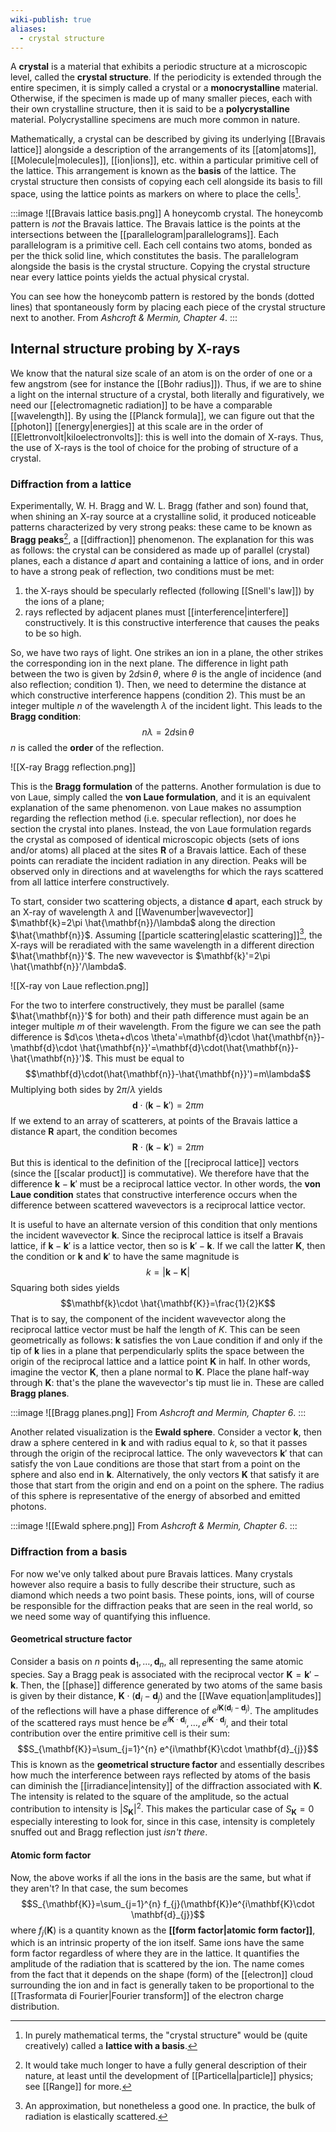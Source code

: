 ```yaml
---
wiki-publish: true
aliases:
  - crystal structure
---
```

A **crystal** is a material that exhibits a periodic structure at a microscopic level, called the **crystal structure**. If the periodicity is extended through the entire specimen, it is simply called a crystal or a **monocrystalline** material. Otherwise, if the specimen is made up of many smaller pieces, each with their own crystalline structure, then it is said to be a **polycrystalline** material. Polycrystalline specimens are much more common in nature.

Mathematically, a crystal can be described by giving its underlying [[Bravais lattice]] alongside a description of the arrangements of its [[atom|atoms]], [[Molecule|molecules]], [[ion|ions]], etc. within a particular primitive cell of the lattice. This arrangement is known as the **basis** of the lattice. The crystal structure then consists of copying each cell alongside its basis to fill space, using the lattice points as markers on where to place the cells[^1].

:::image
![[Bravais lattice basis.png]]
A honeycomb crystal. The honeycomb pattern is *not* the Bravais lattice. The Bravais lattice is the points at the intersections between the [[parallelogram|parallelograms]]. Each parallelogram is a primitive cell. Each cell contains two atoms, bonded as per the thick solid line, which constitutes the basis. The parallelogram alongside the basis is the crystal structure. Copying the crystal structure near every lattice points yields the actual physical crystal.

You can see how the honeycomb pattern is restored by the bonds (dotted lines) that spontaneously form by placing each piece of the crystal structure next to another. From *Ashcroft & Mermin, Chapter 4*.
:::
## Internal structure probing by X-rays
We know that the natural size scale of an atom is on the order of one or a few angstrom (see for instance the [[Bohr radius]]). Thus, if we are to shine a light on the internal structure of a crystal, both literally and figuratively, we need our [[electromagnetic radiation]] to be have a comparable [[wavelength]]. By using the [[Planck formula]], we can figure out that the [[photon]] [[energy|energies]] at this scale are in the order of [[Elettronvolt|kiloelectronvolts]]: this is well into the domain of X-rays. Thus, the use of X-rays is the tool of choice for the probing of structure of a crystal.
### Diffraction from a lattice
Experimentally, W. H. Bragg and W. L. Bragg (father and son) found that, when shining an X-ray source at a crystalline solid, it produced noticeable patterns characterized by very strong peaks: these came to be known as **Bragg peaks**[^2], a [[diffraction]] phenomenon. The explanation for this was as follows: the crystal can be considered as made up of parallel (crystal) planes, each a distance $d$ apart and containing a lattice of ions, and in order to have a strong peak of reflection, two conditions must be met:
1. the X-rays should be specularly reflected (following [[Snell's law]]) by the ions of a plane;
2. rays reflected by adjacent planes must [[interference|interfere]] constructively. It is this constructive interference that causes the peaks to be so high.

So, we have two rays of light. One strikes an ion in a plane, the other strikes the corresponding ion in the next plane. The difference in light path between the two is given by $2d\sin \theta$, where $\theta$ is the angle of incidence (and also reflection; condition 1). Then, we need to determine the distance at which constructive interference happens (condition 2). This must be an integer multiple $n$ of the wavelength $\lambda$ of the incident light. This leads to the **Bragg condition**:
$$n\lambda=2d\sin \theta$$
$n$ is called the **order** of the reflection.

![[X-ray Bragg reflection.png]]

This is the **Bragg formulation** of the patterns. Another formulation is due to von Laue, simply called the **von Laue formulation**, and it is an equivalent explanation of the same phenomenon. von Laue makes no assumption regarding the reflection method (i.e. specular reflection), nor does he section the crystal into planes. Instead, the von Laue formulation regards the crystal as composed of identical microscopic objects (sets of ions and/or atoms) all placed at the sites $\mathbf{R}$ of a Bravais lattice. Each of these points can reradiate the incident radiation in any direction. Peaks will be observed only in directions and at wavelengths for which the rays scattered from all lattice interfere constructively.

To start, consider two scattering objects, a distance $\mathbf{d}$ apart, each struck by an X-ray of wavelength $\lambda$ and [[Wavenumber|wavevector]] $\mathbf{k}=2\pi \hat{\mathbf{n}}/\lambda$ along the direction $\hat{\mathbf{n}}$. Assuming [[particle scattering|elastic scattering]][^3], the X-rays will be reradiated with the same wavelength in a different direction $\hat{\mathbf{n}}'$. The new wavevector is $\mathbf{k}'=2\pi \hat{\mathbf{n}}'/\lambda$.

![[X-ray von Laue reflection.png]]

For the two to interfere constructively, they must be parallel (same $\hat{\mathbf{n}}'$ for both) and their path difference must again be an integer multiple $m$ of their wavelength. From the figure we can see the path difference is $d\cos \theta+d\cos \theta'=\mathbf{d}\cdot \hat{\mathbf{n}}-\mathbf{d}\cdot \hat{\mathbf{n}}'=\mathbf{d}\cdot(\hat{\mathbf{n}}-\hat{\mathbf{n}}')$. This must be equal to
$$\mathbf{d}\cdot(\hat{\mathbf{n}}-\hat{\mathbf{n}}')=m\lambda$$
Multiplying both sides by $2\pi/\lambda$ yields
$$\mathbf{d}\cdot(\mathbf{k}-\mathbf{k}')=2\pi m$$
If we extend to an array of scatterers, at points of the Bravais lattice a distance $\mathbf{R}$ apart, the condition becomes
$$\mathbf{R}\cdot(\mathbf{k}-\mathbf{k}')=2\pi m$$
But this is identical to the definition of the [[reciprocal lattice]] vectors (since the [[scalar product]] is commutative). We therefore have that the difference $\mathbf{k}-\mathbf{k}'$ must be a reciprocal lattice vector. In other words, the **von Laue condition** states that constructive interference occurs when the difference between scattered wavevectors is a reciprocal lattice vector.

It is useful to have an alternate version of this condition that only mentions the incident wavevector $\mathbf{k}$. Since the reciprocal lattice is itself a Bravais lattice, if $\mathbf{k}-\mathbf{k}'$ is a lattice vector, then so is $\mathbf{k}'-\mathbf{k}$. If we call the latter $\mathbf{K}$, then the condition or $\mathbf{k}$ and $\mathbf{k}'$ to have the same magnitude is
$$k=\lvert \mathbf{k}-\mathbf{K} \rvert $$
Squaring both sides yields
$$\mathbf{k}\cdot \hat{\mathbf{K}}=\frac{1}{2}K$$
That is to say, the component of the incident wavevector along the reciprocal lattice vector must be half the length of $K$. This can be seen geometrically as follows: $\mathbf{k}$ satisfies the von Laue condition if and only if the tip of $\mathbf{k}$ lies in a plane that perpendicularly splits the space between the origin of the reciprocal lattice and a lattice point $\mathbf{K}$ in half. In other words, imagine the vector $\mathbf{K}$, then a plane normal to $\mathbf{K}$. Place the plane half-way through $\mathbf{K}$: that's the plane the wavevector's tip must lie in. These are called **Bragg planes**.

:::image
![[Bragg planes.png]]
From *Ashcroft and Mermin, Chapter 6*.
:::

Another related visualization is the **Ewald sphere**. Consider a vector $\mathbf{k}$, then draw a sphere centered in $\mathbf{k}$ and with radius equal to $k$, so that it passes through the origin of the reciprocal lattice. The only wavevectors $\mathbf{k}'$ that can satisfy the von Laue conditions are those that start from a point on the sphere and also end in $\mathbf{k}$. Alternatively, the only vectors $\mathbf{K}$ that satisfy it are those that start from the origin and end on a point on the sphere. The radius of this sphere is representative of the energy of absorbed and emitted photons.

:::image
![[Ewald sphere.png]]
From *Ashcroft & Mermin, Chapter 6*.
:::
### Diffraction from a basis
For now we've only talked about pure Bravais lattices. Many crystals however also require a basis to fully describe their structure, such as diamond which needs a two point basis. These points, ions, will of course be responsible for the diffraction peaks that are seen in the real world, so we need some way of quantifying this influence.
#### Geometrical structure factor
Consider a basis on $n$ points $\mathbf{d}_{1},\ldots,\mathbf{d}_{n}$, all representing the same atomic species. Say a Bragg peak is associated with the reciprocal vector $\mathbf{K}=\mathbf{k}'-\mathbf{k}$. Then, the [[phase]] difference generated by two atoms of the same basis is given by their distance, $\mathbf{K}\cdot(\mathbf{d}_{i}-\mathbf{d}_{j})$ and the [[Wave equation|amplitudes]] of the reflections will have a phase difference of $e^{i\mathbf{K}(\mathbf{d}_{i}-\mathbf{d}_{j})}$. The amplitudes of the scattered rays must hence be $e^{i\mathbf{K}\cdot \mathbf{d}_{i}},\ldots,e^{i\mathbf{K}\cdot \mathbf{d}_{j}}$, and their total contribution over the entire primitive cell is their sum:
$$S_{\mathbf{K}}=\sum_{j=1}^{n} e^{i\mathbf{K}\cdot \mathbf{d}_{j}}$$
This is known as the **geometrical structure factor** and essentially describes how much the interference between rays reflected by atoms of the basis can diminish the [[irradiance|intensity]] of the diffraction associated with $\mathbf{K}$. The intensity is related to the square of the amplitude, so the actual contribution to intensity is $\lvert S_{\mathbf{K}} \rvert^{2}$. This makes the particular case of $S_{\mathbf{K}}=0$ especially interesting to look for, since in this case, intensity is completely snuffed out and Bragg reflection just *isn't there*.
#### Atomic form factor
Now, the above works if all the ions in the basis are the same, but what if they aren't? In that case, the sum becomes
$$S_{\mathbf{K}}=\sum_{j=1}^{n} f_{j}(\mathbf{K})e^{i\mathbf{K}\cdot \mathbf{d}_{j}}$$
where $f_{j}(\mathbf{K})$ is a quantity known as the **[[form factor|atomic form factor]]**, which is an intrinsic property of the ion itself. Same ions have the same form factor regardless of where they are in the lattice. It quantifies the amplitude of the radiation that is scattered by the ion. The name comes from the fact that it depends on the shape (form) of the [[electron]] cloud surrounding the ion and in fact is generally taken to be proportional to the [[Trasformata di Fourier|Fourier transform]] of the electron charge distribution.

[^1]: In purely mathematical terms, the "crystal structure" would be (quite creatively) called a **lattice with a basis**.

[^2]: It would take much longer to have a fully general description of their nature, at least until the development of [[Particella|particle]] physics; see [[Range]] for more.

[^3]: An approximation, but nonetheless a good one. In practice, the bulk of radiation is elastically scattered.
